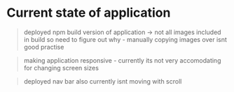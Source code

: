# Current state of application
> deployed npm build version of application -> not all images included in build so need to figure out why - manually copying images over isnt good practise

> making application responsive - currently its not very accomodating for changing screen sizes

> deployed nav bar also currently isnt moving with scroll
